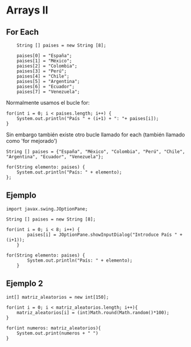 # Arrays II

## For Each

        String [] paises = new String [8];

        paises[0] = "España";
        paises[1] = "México";
        paises[2] = "Colombia";
        paises[3] = "Perú";
        paises[4] = "Chile";
        paises[5] = "Argentina";
        paises[6] = "Ecuador";
        paises[7] = "Venezuela";

Normalmente usamos el bucle for:

    for(int i = 0; i < paises.length; i++) {
        System.out.println("País " + (i+1) + ": "+ paises[i]);
    }

Sin embargo también existe otro bucle llamado for each (también llamado como 'for mejorado')

    String [] paises = {"España", "México", "Colombia", "Perú", "Chile", "Argentina", "Ecuador", "Venezuela"};

    for(String elemento: paises) {
        System.out.println("País: " + elemento);
    };

## Ejemplo

    import javax.swing.JOptionPane;

    String [] paises = new String [8];

    for(int i = 0; i < 8; i++) {
            paises[i] = JOptionPane.showInputDialog("Introduce País " + (i+1));
        }

    for(String elemento: paises) {
            System.out.println("País: " + elemento);
        }

## Ejemplo 2

    int[] matriz_aleatorios = new int[150];

    for(int i = 0; i < matriz_aleatorios.length; i++){
        matriz_aleatorios[i] = (int)Math.round(Math.random()*100);
    }

    for(int numeros: matriz_aleatorios){
        System.out.print(numeros + " ")
    }
